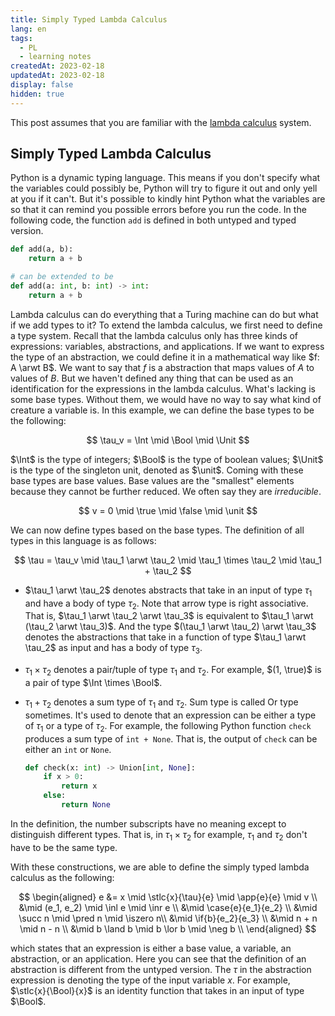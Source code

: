 ```yaml
---
title: Simply Typed Lambda Calculus
lang: en
tags: 
  - PL 
  - learning notes
createdAt: 2023-02-18
updatedAt: 2023-02-18
display: false
hidden: true
---
```


This post assumes that you are familiar with the [lambda calculus](https://en.wikipedia.org/wiki/Lambda_calculus) system.

## Simply Typed Lambda Calculus

Python is a dynamic typing language. This means if you don't specify what the variables could possibly be, Python will try to figure it out and only yell at you if it can't. But it's possible to kindly hint Python what the variables are so that it can remind you possible errors before you run the code. In the following code, the function `add` is defined in both untyped and typed version.

```python
def add(a, b):
    return a + b

# can be extended to be 
def add(a: int, b: int) -> int:
    return a + b
```

Lambda calculus can do everything that a Turing machine can do but what if we add types to it? To extend the lambda calculus, we first need to define a type system. Recall that the lambda calculus only has three kinds of expressions: variables, abstractions, and applications. If we want to express the type of an abstraction, we could define it in a mathematical way like $f: A \arwt B$. We want to say that $f$ is a abstraction that maps values of $A$ to values of $B$. But we haven't defined any thing that can be used as an identification for the expressions in the lambda calculus. What's lacking is some base types. Without them, we would have no way to say what kind of creature a variable is. In this example, we can define the base types to be the following: 

$$
\tau_v = \Int \mid \Bool \mid \Unit
$$

$\Int$ is the type of integers; $\Bool$ is the type of boolean values; $\Unit$ is the type of the singleton unit, denoted as $\unit$. Coming with these base types are base values. Base values are the "smallest" elements because they cannot be further reduced. We often say they are _irreducible_.

$$
v = 0 \mid \true \mid \false \mid \unit 
$$ 

We can now define types based on the base types. The definition of all types in this language is as follows: 

$$
\tau = \tau_v \mid \tau_1 \arwt \tau_2 \mid \tau_1 \times \tau_2 \mid \tau_1 + \tau_2
$$

- $\tau_1 \arwt \tau_2$ denotes abstracts that take in an input of type $\tau_1$ and have a body of type $\tau_2$. Note that arrow type is right associative. That is, $\tau_1 \arwt \tau_2 \arwt \tau_3$ is equivalent to $\tau_1 \arwt (\tau_2 \arwt \tau_3)$. And the type $(\tau_1 \arwt \tau_2) \arwt \tau_3$ denotes the abstractions that take in a function of type $\tau_1 \arwt \tau_2$ as input and has a body of type $\tau_3$. 

- $\tau_1 \times \tau_2$ denotes a pair/tuple of type $\tau_1$ and $\tau_2$. For example, $(1, \true)$ is a pair of type $\Int \times \Bool$.

- $\tau_1 + \tau_2$ denotes a sum type of $\tau_1$ and $\tau_2$. Sum type is called Or type sometimes. It's used to denote that an expression can be either a type of $\tau_1$ or a type of $\tau_2$. For example, the following Python function `check` produces a sum type of `int + None`. That is, the output of `check` can be either an `int` or `None`.
  
  ```python
  def check(x: int) -> Union[int, None]:
      if x > 0:
          return x
      else:
          return None
  ```

In the definition, the number subscripts have no meaning except to distinguish different types. That is, in $\tau_1 \times \tau_2$ for example, $\tau_1$ and $\tau_2$ don't have to be the same type. 

With these constructions, we are able to define the simply typed lambda calculus as the following:

$$
\begin{aligned}
e &= x \mid \stlc{x}{\tau}{e} \mid \app{e}{e} \mid v \\
  &\mid (e_1, e_2) \mid \inl e \mid \inr e \\
  &\mid \case{e}{e_1}{e_2} \\
  &\mid \succ n \mid \pred n \mid \iszero n\\
  &\mid \if{b}{e_2}{e_3} \\
  &\mid n + n \mid n - n \\
  &\mid b \land b \mid b \lor b \mid \neg b \\
\end{aligned}
$$

which states that an expression is either a base value, a variable, an abstraction, or an application. Here you can see that the definition of an abstraction is different from the untyped version. The $\tau$ in the abstraction expression is denoting the type of the input variable $x$. For example, $\stlc{x}{\Bool}{x}$ is an identity function that takes in an input of type $\Bool$. 

